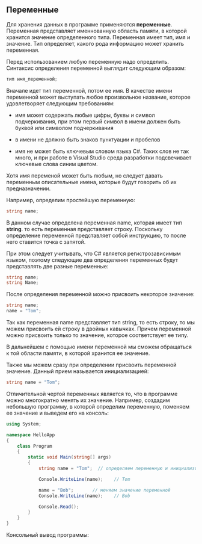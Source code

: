 ## Переменные

Для хранения данных в программе применяются **переменные**. Переменная представляет именнованную область памяти, 
в которой хранится значение определенного типа. Переменная имеет тип, имя и значение. Тип определяет, какого рода информацию может хранить переменная.

Перед использованием любую переменную надо определить. Синтаксис определения переменной выглядит следующим образом:

```cs
тип имя_переменной;
```

Вначале идет тип переменной, потом ее имя. В качестве имени переменной может выступать любое произвольное название, которое удовлетворяет следующим требованиям:

- имя может содержать любые цифры, буквы и символ подчеркивания, при этом первый символ в имени должен быть буквой или символом подчеркивания

- в имени не должно быть знаков пунктуации и пробелов

- имя не может быть ключевым словом языка C#. Таких слов не так много, и при работе в Visual Studio среда разработки подсвечивает ключевые слова синим цветом.

Хотя имя переменой может быть любым, но следует давать переменным описательные имена, которые будут говорить об их предназначении.

Например, определим простейшую переменную:

```cs
string name;
```

В данном случае определена переменная name, которая имеет тип **string**. то есть переменная представляет строку. Поскольку определение переменной представляет 
собой инструкцию, то после него ставится точка с запятой.

При этом следует учитывать, что C# является регистрозависимым языком, поэтому следующие два определения переменных будут представлять две разные переменные:

```cs
string name;
string Name;
```

После определения переменной можно присвоить некоторое значение:

```cs
string name;
name = "Tom";
```

Так как переменная name представляет тип string, то есть строку, то мы можем присвоить ей строку в двойных кавычках. Причем переменной можно присвоить только то значение, 
которое соответствует ее типу.

В дальнейшем с помощью имени переменной мы сможем обращаться к той области памяти, в которой хранится ее значение.

Также мы можем сразу при определении присвоить переменной значение. Данный прием называется инициализацией:

```cs
string name = "Tom";
```

Отличительной чертой переменных является то, что в программе можно многократно менять их значение. Например, создадим небольшую программу, 
в которой определим переменную, поменяем ее значение и выведем его на консоль:

```cs
using System;

namespace HelloApp
{
    class Program
    {
        static void Main(string[] args)
        {
            string name = "Tom";  // определяем переменную и инициализируем ее

            Console.WriteLine(name);    // Tom

            name = "Bob";       // меняем значение переменной
            Console.WriteLine(name);    // Bob

            Console.Read();
        }
    }
}
```

Консольный вывод программы:

```

```

